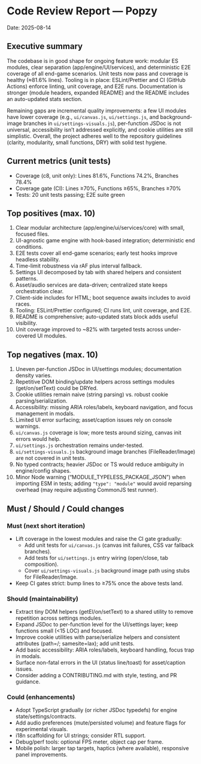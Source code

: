 # Code Review Report — Popzy

Date: 2025-08-14

## Executive summary

The codebase is in good shape for ongoing feature work: modular ES modules, clear separation (app/engine/UI/services), and deterministic E2E coverage of all end-game scenarios. Unit tests now pass and coverage is healthy (≈81.6% lines). Tooling is in place: ESLint/Prettier and CI (GitHub Actions) enforce linting, unit coverage, and E2E runs. Documentation is stronger (module headers, expanded README) and the README includes an auto-updated stats section.

Remaining gaps are incremental quality improvements: a few UI modules have lower coverage (e.g., `ui/canvas.js`, `ui/settings.js`, and background-image branches in `ui/settings-visuals.js`), per-function JSDoc is not universal, accessibility isn’t addressed explicitly, and cookie utilities are still simplistic. Overall, the project adheres well to the repository guidelines (clarity, modularity, small functions, DRY) with solid test hygiene.

## Current metrics (unit tests)

- Coverage (c8, unit only): Lines 81.6%, Functions 74.2%, Branches 78.4%
- Coverage gate (CI): Lines ≥70%, Functions ≥65%, Branches ≥70%
- Tests: 20 unit tests passing; E2E suite green

## Top positives (max. 10)

1) Clear modular architecture (app/engine/ui/services/core) with small, focused files.
2) UI-agnostic game engine with hook-based integration; deterministic end conditions.
3) E2E tests cover all end-game scenarios; early test hooks improve headless stability.
4) Time-limit robustness via rAF plus interval fallback.
5) Settings UI decomposed by tab with shared helpers and consistent patterns.
6) Asset/audio services are data-driven; centralized state keeps orchestration clear.
7) Client-side includes for HTML; boot sequence awaits includes to avoid races.
8) Tooling: ESLint/Prettier configured; CI runs lint, unit coverage, and E2E.
9) README is comprehensive; auto-updated stats block adds useful visibility.
10) Unit coverage improved to ~82% with targeted tests across under-covered UI modules.

## Top negatives (max. 10)

1) Uneven per-function JSDoc in UI/settings modules; documentation density varies.
2) Repetitive DOM binding/update helpers across settings modules (get/on/setText) could be DRYed.
3) Cookie utilities remain naive (string parsing) vs. robust cookie parsing/serialization.
4) Accessibility: missing ARIA roles/labels, keyboard navigation, and focus management in modals.
5) Limited UI error surfacing; asset/caption issues rely on console warnings.
6) `ui/canvas.js` coverage is low; more tests around sizing, canvas init errors would help.
7) `ui/settings.js` orchestration remains under-tested.
8) `ui/settings-visuals.js` background image branches (FileReader/Image) are not covered in unit tests.
9) No typed contracts; heavier JSDoc or TS would reduce ambiguity in engine/config shapes.
10) Minor Node warning (“MODULE_TYPELESS_PACKAGE_JSON”) when importing ESM in tests; adding `"type": "module"` would avoid reparsing overhead (may require adjusting CommonJS test runner).

## Must / Should / Could changes

### Must (next short iteration)

- Lift coverage in the lowest modules and raise the CI gate gradually:
  - Add unit tests for `ui/canvas.js` (canvas init failures, CSS var fallback branches).
  - Add tests for `ui/settings.js` entry wiring (open/close, tab composition).
  - Cover `ui/settings-visuals.js` background image path using stubs for FileReader/Image.
- Keep CI gates strict: bump lines to ≥75% once the above tests land.

### Should (maintainability)

- Extract tiny DOM helpers (getEl/on/setText) to a shared utility to remove repetition across settings modules.
- Expand JSDoc to per-function level for the UI/settings layer; keep functions small (<15 LOC) and focused.
- Improve cookie utilities with parse/serialize helpers and consistent attributes (path=/; samesite=lax); add unit tests.
- Add basic accessibility: ARIA roles/labels, keyboard handling, focus trap in modals.
- Surface non-fatal errors in the UI (status line/toast) for asset/caption issues.
- Consider adding a CONTRIBUTING.md with style, testing, and PR guidance.

### Could (enhancements)

- Adopt TypeScript gradually (or richer JSDoc typedefs) for engine state/settings/contracts.
- Add audio preferences (mute/persisted volume) and feature flags for experimental visuals.
- i18n scaffolding for UI strings; consider RTL support.
- Debug/perf tools: optional FPS meter, object cap per frame.
- Mobile polish: larger tap targets, haptics (where available), responsive panel improvements.
